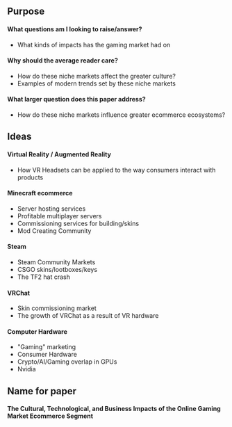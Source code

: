 ## Purpose
#### What questions am I looking to raise/answer?
- What kinds of impacts has the gaming market had on 
#### Why should the average reader care?
- How do these niche markets affect the greater culture?
- Examples of modern trends set by these niche markets
#### What larger question does this paper address?
- How do these niche markets influence greater ecommerce ecosystems?
## Ideas
#### Virtual Reality / Augmented Reality
- How VR Headsets can be applied to the way consumers interact with products
#### Minecraft ecommerce
- Server hosting services
- Profitable multiplayer servers
- Commissioning services for building/skins
- Mod Creating Community
#### Steam
- Steam Community Markets
- CSGO skins/lootboxes/keys
- The TF2 hat crash
#### VRChat
- Skin commissioning market
- The growth of VRChat as a result of VR hardware
#### Computer Hardware
- "Gaming" marketing
- Consumer Hardware
- Crypto/AI/Gaming overlap in GPUs
- Nvidia

## Name for paper
#### The Cultural, Technological, and Business Impacts of the Online Gaming Market Ecommerce Segment